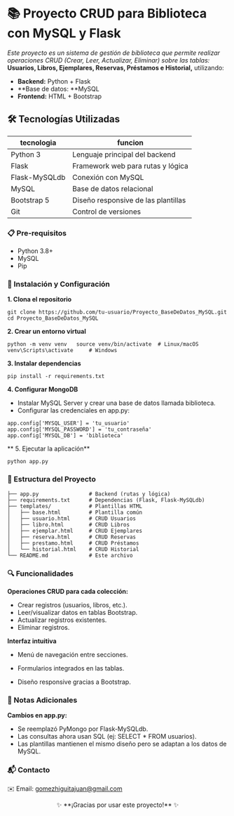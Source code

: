 # 📚 Proyecto CRUD para Biblioteca con MySQL y Flask

_Este proyecto es un sistema de gestión de biblioteca que permite realizar operaciones CRUD (Crear, Leer, Actualizar, Eliminar) sobre las tablas:_
**Usuarios, Libros, Ejemplares, Reservas, Préstamos e Historial,** utilizando:

- **Backend:** Python + Flask
- **Base de datos: **MySQL
- **Frontend:** HTML + Bootstrap

## 🛠️ Tecnologías Utilizadas

| **tecnologia**  |**funcion**   |
| ------------ | ------------ |
| Python 3  |Lenguaje principal del backend   |
| Flask  | Framework web para rutas y lógica  |
| Flask-MySQLdb  | Conexión con MySQL  |
| MySQL  |  Base de datos relacional |
| Bootstrap 5  | Diseño responsive de las plantillas  |
|Git  |Control de versiones   |


### 📋 Pre-requisitos
- Python 3.8+
- MySQL
- Pip

### 🚀 Instalación y Configuración
**1. Clona el repositorio**

   ``git clone https://github.com/tu-usuario/Proyecto_BaseDeDatos_MySQL.git  
cd Proyecto_BaseDeDatos_MySQL   ``

**2. Crear un entorno virtual**

``python -m venv venv  
source venv/bin/activate  # Linux/macOS  
venv\Scripts\activate     # Windows   ``

**3. Instalar dependencias**

``pip install -r requirements.txt  ``

**4. Configurar MongoDB**

- Instalar MySQL Server y crear una base de datos llamada biblioteca.
- Configurar las credenciales en app.py:
```app.config['MYSQL_HOST'] = 'localhost'  
app.config['MYSQL_USER'] = 'tu_usuario'  
app.config['MYSQL_PASSWORD'] = 'tu_contraseña'  
app.config['MYSQL_DB'] = 'biblioteca'  
```

** 5. Ejecutar la aplicación**

``python app.py  ``

### 📂 Estructura del Proyecto

```Proyecto_BaseDeDatos_MySQL/  
├── app.py                # Backend (rutas y lógica)  
├── requirements.txt      # Dependencias (Flask, Flask-MySQLdb)  
├── templates/            # Plantillas HTML  
│   ├── base.html         # Plantilla común  
│   ├── usuario.html      # CRUD Usuarios  
│   ├── libro.html        # CRUD Libros  
│   ├── ejemplar.html     # CRUD Ejemplares  
│   ├── reserva.html      # CRUD Reservas  
│   ├── prestamo.html     # CRUD Préstamos  
│   └── historial.html    # CRUD Historial  
└── README.md             # Este archivo  
```

### 🔍 Funcionalidades

**Operaciones CRUD para cada colección:**

- Crear registros (usuarios, libros, etc.).
- Leer/visualizar datos en tablas Bootstrap.
- Actualizar registros existentes.
- Eliminar registros.

**Interfaz intuitiva**

- Menú de navegación entre secciones.

- Formularios integrados en las tablas.

- Diseño responsive gracias a Bootstrap.

### 📝 Notas Adicionales

**Cambios en app.py:**
- Se reemplazó PyMongo por Flask-MySQLdb.
- Las consultas ahora usan SQL (ej: SELECT * FROM usuarios).
- Las plantillas mantienen el mismo diseño pero se adaptan a los datos de MySQL.

### 📬 Contacto
✉️ Email: gomezhiguitajuan@gmail.com

<p align="center"> ✨ **¡Gracias por usar este proyecto!** ✨ </p>
